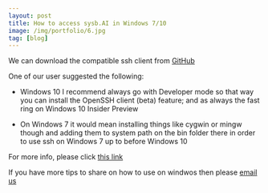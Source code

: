 ```yaml
---
layout: post
title: How to access sysb.AI in Windows 7/10
image: /img/portfolio/6.jpg
tag: [blog]
---
```


We can download the compatible ssh client from [GitHub](https://github.com/PowerShell/Win32-OpenSSH/releases)

One of our user suggested the following:
- Windows 10 I recommend always go with Developer mode so that way you can install the OpenSSH client (beta) feature; and as always the fast ring on Windows 10 Insider Preview 

- On Windows 7 it would mean installing things like cygwin or mingw though and adding them to system path on the bin folder there in order to use ssh on Windows 7 up to before Windows 10

For more info, please click [this link](https://github.com/systembee/sysb.AI/issues/1#issuecomment-586592610)

If you have more tips to share on how to use on windwos then please [email us](mailto:hello@sysb.ai)